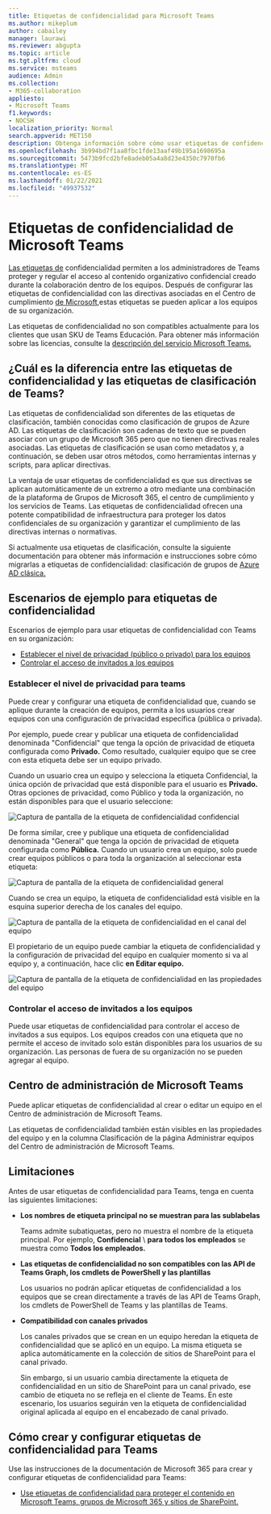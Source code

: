 ```yaml
---
title: Etiquetas de confidencialidad para Microsoft Teams
ms.author: mikeplum
author: cabailey
manager: laurawi
ms.reviewer: abgupta
ms.topic: article
ms.tgt.pltfrm: cloud
ms.service: msteams
audience: Admin
ms.collection:
- M365-collaboration
appliesto:
- Microsoft Teams
f1.keywords:
- NOCSH
localization_priority: Normal
search.appverid: MET150
description: Obtenga información sobre cómo usar etiquetas de confidencialidad para proteger sus equipos en Microsoft Teams.
ms.openlocfilehash: 3b994bd7f1aa8fbc1fde13aaf49b195a1698695a
ms.sourcegitcommit: 5473b9fcd2bfe8adeb05a4a8d23e4350c7970fb6
ms.translationtype: MT
ms.contentlocale: es-ES
ms.lasthandoff: 01/22/2021
ms.locfileid: "49937532"
---
```

# <a name="sensitivity-labels-for-microsoft-teams"></a>Etiquetas de confidencialidad de Microsoft Teams

[Las etiquetas de](https://docs.microsoft.com/microsoft-365/compliance/sensitivity-labels) confidencialidad permiten a los administradores de Teams proteger y regular el acceso al contenido organizativo confidencial creado durante la colaboración dentro de los equipos. Después de configurar las etiquetas de confidencialidad con las directivas asociadas en el Centro de cumplimiento [de Microsoft,](https://docs.microsoft.com/microsoft-365/compliance/go-to-the-securitycompliance-center)estas etiquetas se pueden aplicar a los equipos de su organización.

Las etiquetas de confidencialidad no son compatibles actualmente para los clientes que usan SKU de Teams Educación. Para obtener más información sobre las licencias, consulte la [descripción del servicio Microsoft Teams.](https://docs.microsoft.com/office365/servicedescriptions/teams-service-description)

## <a name="whats-the-difference-between-sensitivity-labels-and-teams-classification-labels"></a>¿Cuál es la diferencia entre las etiquetas de confidencialidad y las etiquetas de clasificación de Teams?

Las etiquetas de confidencialidad son diferentes de las etiquetas de clasificación, también conocidas como clasificación de grupos de Azure AD. Las etiquetas de clasificación son cadenas de texto que se pueden asociar con un grupo de Microsoft 365 pero que no tienen directivas reales asociadas. Las etiquetas de clasificación se usan como metadatos y, a continuación, se deben usar otros métodos, como herramientas internas y scripts, para aplicar directivas.

La ventaja de usar etiquetas de confidencialidad es que sus directivas se aplican automáticamente de un extremo a otro mediante una combinación de la plataforma de Grupos de Microsoft 365, el centro de cumplimiento y los servicios de Teams. Las etiquetas de confidencialidad ofrecen una potente compatibilidad de infraestructura para proteger los datos confidenciales de su organización y garantizar el cumplimiento de las directivas internas o normativas.

Si actualmente usa etiquetas de clasificación, consulte la siguiente documentación para obtener más información e instrucciones sobre cómo migrarlas a etiquetas de confidencialidad: clasificación de grupos de [Azure AD clásica.](https://docs.microsoft.com/microsoft-365/compliance/sensitivity-labels-teams-groups-sites#classic-azure-ad-group-classification)

## <a name="example-scenarios-for-sensitivity-labels"></a>Escenarios de ejemplo para etiquetas de confidencialidad

Escenarios de ejemplo para usar etiquetas de confidencialidad con Teams en su organización:

- [Establecer el nivel de privacidad (público o privado) para los equipos](#set-the-privacy-level-for-teams)
- [Controlar el acceso de invitados a los equipos](#control-guest-access-to-teams)

### <a name="set-the-privacy-level-for-teams"></a>Establecer el nivel de privacidad para teams

Puede crear y configurar una etiqueta de confidencialidad que, cuando se aplique durante la creación de equipos, permita a los usuarios crear equipos con una configuración de privacidad específica (pública o privada).

Por ejemplo, puede crear y publicar una etiqueta de confidencialidad denominada "Confidencial" que tenga la opción de privacidad de etiqueta configurada como **Privado.** Como resultado, cualquier equipo que se cree con esta etiqueta debe ser un equipo privado. 

Cuando un usuario crea un equipo  y selecciona la etiqueta Confidencial, la única opción de privacidad que está disponible para el usuario es **Privado.** Otras opciones de privacidad, como Público y toda la organización, no están disponibles para que el usuario seleccione:

![Captura de pantalla de la etiqueta de confidencialidad confidencial](media/sensitivity-labels-confidential-example.png)

De forma similar, cree y publique una etiqueta de confidencialidad denominada "General" que tenga la opción de privacidad de etiqueta configurada como **Pública.** Cuando un usuario crea un equipo, solo puede crear equipos públicos o para toda la organización al seleccionar esta etiqueta:

![Captura de pantalla de la etiqueta de confidencialidad general](media/sensitivity-labels-general-example.png)

Cuando se crea un equipo, la etiqueta de confidencialidad está visible en la esquina superior derecha de los canales del equipo.

![Captura de pantalla de la etiqueta de confidencialidad en el canal del equipo](media/sensitivity-labels-channel.png)

El propietario de un equipo puede cambiar la etiqueta de confidencialidad y la configuración de privacidad del equipo en cualquier momento si va al equipo y, a continuación, hace clic **en Editar equipo.**

![Captura de pantalla de la etiqueta de confidencialidad en las propiedades del equipo](media/sensitivity-labels-edit-team.png)

### <a name="control-guest-access-to-teams"></a>Controlar el acceso de invitados a los equipos

Puede usar etiquetas de confidencialidad para controlar el acceso de invitados a sus equipos. Los equipos creados con una etiqueta que no permite el acceso de invitado solo están disponibles para los usuarios de su organización. Las personas de fuera de su organización no se pueden agregar al equipo.

## <a name="microsoft-teams-admin-center"></a>Centro de administración de Microsoft Teams

Puede aplicar etiquetas de confidencialidad al crear o editar un equipo en el Centro de administración de Microsoft Teams. 

Las etiquetas de confidencialidad también  están visibles en las propiedades del equipo y en la columna Clasificación de la página Administrar equipos del Centro de administración de Microsoft Teams. 

## <a name="limitations"></a>Limitaciones

Antes de usar etiquetas de confidencialidad para Teams, tenga en cuenta las siguientes limitaciones:

- **Los nombres de etiqueta principal no se muestran para las sublabelas**
    
    Teams admite subatiquetas, pero no muestra el nombre de la etiqueta principal. Por ejemplo, **Confidencial** \\ **para todos los empleados** se muestra como **Todos los empleados.**

- **Las etiquetas de confidencialidad no son compatibles con las API de Teams Graph, los cmdlets de PowerShell y las plantillas**
    
    Los usuarios no podrán aplicar etiquetas de confidencialidad a los equipos que se crean directamente a través de las API de Teams Graph, los cmdlets de PowerShell de Teams y las plantillas de Teams.

- **Compatibilidad con canales privados**
    
    Los canales privados que se crean en un equipo heredan la etiqueta de confidencialidad que se aplicó en un equipo. La misma etiqueta se aplica automáticamente en la colección de sitios de SharePoint para el canal privado.
    
    Sin embargo, si un usuario cambia directamente la etiqueta de confidencialidad en un sitio de SharePoint para un canal privado, ese cambio de etiqueta no se refleja en el cliente de Teams. En este escenario, los usuarios seguirán ven la etiqueta de confidencialidad original aplicada al equipo en el encabezado de canal privado.

## <a name="how-to-create-and-configure-sensitivity-labels-for-teams"></a>Cómo crear y configurar etiquetas de confidencialidad para Teams

Use las instrucciones de la documentación de Microsoft 365 para crear y configurar etiquetas de confidencialidad para Teams: 

- [Use etiquetas de confidencialidad para proteger el contenido en Microsoft Teams, grupos de Microsoft 365 y sitios de SharePoint.](https://docs.microsoft.com/microsoft-365/compliance/sensitivity-labels-teams-groups-sites)
